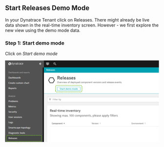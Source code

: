 ## Start Releases Demo Mode

In your Dynatrace Tenant click on Releases. There might already be live data shown in the real-time inventory screen. However - we first explore the new view using the demo mode data.

### Step 1: Start demo mode

Click on *Start demo mode*

![](../../../assets/images/01_release_start_demo_mode.png)
